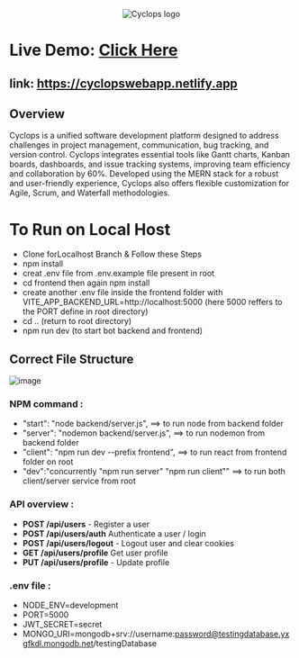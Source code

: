 <p align="center">
    <img src="https://i.imgur.com/L67hMEe.png" alt="Cyclops logo">
</p>


# Live Demo: [Click Here](https://cyclopswebapp.netlify.app)
## link: https://cyclopswebapp.netlify.app

## Overview
Cyclops is a unified software development platform designed to address challenges in project management, communication, bug tracking, and version control. Cyclops integrates essential tools like Gantt charts, Kanban boards, dashboards, and issue tracking systems, improving team efficiency and collaboration by 60%. Developed using the MERN stack for a robust and user-friendly experience, Cyclops also offers flexible customization for Agile, Scrum, and Waterfall methodologies.

# To Run on Local Host
- Clone forLocalhost Branch & Follow these Steps
- npm install
- creat .env file from .env.example file present in root 
- cd frontend then again npm install
- create another .env file inside the frontend folder with VITE_APP_BACKEND_URL=http://localhost:5000 (here 5000 reffers to the PORT define in root directory)
- cd .. (return to root directory)
- npm run dev (to start bot backend and frontend)

## Correct File Structure
![image](https://github.com/user-attachments/assets/c684f582-fd96-41fb-8ed4-0f5d45b9af26)



### NPM command :

- "start": "node backend/server.js", ==> to run node from backend folder
- "server": "nodemon backend/server.js", ==> to run nodemon from backend folder
- "client": "npm run dev --prefix frontend", ==> to run react from frontend folder on root
- "dev":"concurrently \"npm run server\" \"npm run client\"" ==> to run both client/server service from root

### API overview :

- **POST /api/users** - Register a user
- **POST /api/users/auth** Authenticate a user / login
- **POST /api/users/logout** - Logout user and clear cookies
- **GET /api/users/profile** Get user profile
- **PUT /api/users/profile** - Update profile

### .env file :

- NODE_ENV=development
- PORT=5000
- JWT_SECRET=secret
- MONGO_URI=mongodb+srv://username:password@testingdatabase.yxgfkdl.mongodb.net/testingDatabase
